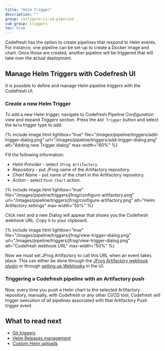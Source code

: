 ```yaml
---
title: "Helm Trigger"
description: ""
group: configure-ci-cd-pipeline
sub_group: triggers
toc: true
---
```


Codefresh has the option to create pipelines that respond to Helm events. For instance, one pipeline can be set-up to create a Docker image and chart. Once those are created, another pipeline will be triggered that will take over the actual deployment.

## Manage Helm Triggers with Codefresh UI

It is possible to define and manage Helm pipeline triggers with the Codefresh UI.

### Create a new Helm Trigger

To add a new Helm trigger, navigate to Codefresh Pipeline *Configuration* view and expand *Triggers* section. Press the `Add Trigger` button and select the `Helm` trigger type to add.

{% include image.html
lightbox="true"
file="/images/pipeline/triggers/add-trigger-dialog.png"
url="/images/pipeline/triggers/add-trigger-dialog.png"
alt="Adding new Trigger dialog"
max-width="60%"
%}

Fill the following information:
* *Helm Provider* - select `JFrog Artifactory`.
* *Repository* - put JFrog name of the Artifactory repository.
* *Chart Name* - put name of the chart in the Artifactory repository.
* *Action* - select `Push Chart` action.

{% include image.html
lightbox="true"
file="/images/pipeline/triggers/jfrog/configure-artifactory.png"
url="/images/pipeline/triggers/jfrog/configure-artifactory.png"
alt="Helm Artifactory settings"
max-width="50%"
%}

Click next and a new Dialog will appear that shows you the Codefresh webhook URL. Copy it to your clipboard. 


{% include image.html
lightbox="true"
file="/images/pipeline/triggers/jfrog/view-trigger-dialog.png"
url="/images/pipeline/triggers/jfrog/view-trigger-dialog.png"
alt="Codefresh webhook URL"
max-width="50%"
%}

Now we must set JFrog Artifactory to call this URL when an event takes place. This can either be done through the [JFrog Artifactory webhook plugin](https://codefresh.io/docs/docs/configure-ci-cd-pipeline/triggers/jfrog-triggers/) or through [setting up Webhooks](https://www.jfrog.com/confluence/display/JFROG/Webhooks) in the UI.

### Triggering a Codefresh pipeline with an Artifactory push

Now, every time you push a Helm chart to the selected Artifactory repository, manually, with Codefresh or any other CI/CD tool, Codefresh will trigger execution of all pipelines associated with that Artifactory Push trigger event.

## What to read next

* [Git triggers](https://codefresh.io/docs/docs/configure-ci-cd-pipeline/triggers/git-triggers/)
* [Helm Releases management](https://codefresh.io/docs/docs/new-helm/helm-releases-management/)
* [Custom Helm uploads](https://codefresh.io/docs/docs/new-helm/custom-helm-uploads/)